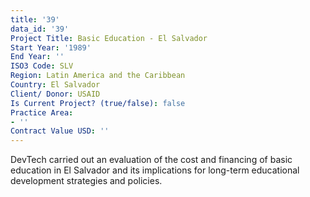 ```yaml
---
title: '39'
data_id: '39'
Project Title: Basic Education - El Salvador
Start Year: '1989'
End Year: ''
ISO3 Code: SLV
Region: Latin America and the Caribbean
Country: El Salvador
Client/ Donor: USAID
Is Current Project? (true/false): false
Practice Area:
- ''
Contract Value USD: ''
---
```


DevTech carried out an evaluation of the cost and financing of basic education in El Salvador and its implications for long-term educational development strategies and policies.